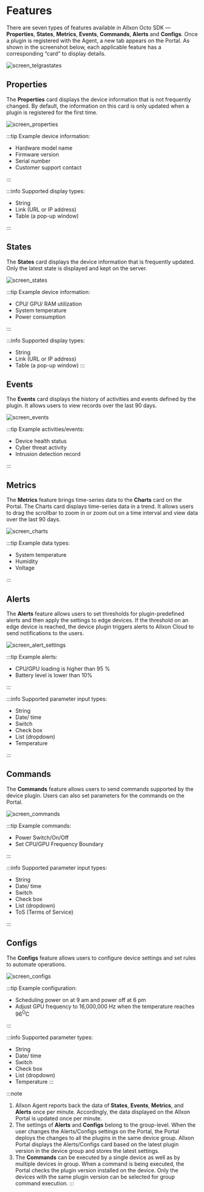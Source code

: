# Features

There are seven types of features available in Allxon Octo SDK — **Properties**, **States**, **Metrics**, **Events**, **Commands**, **Alerts** and **Configs**. Once a plugin is registered with the Agent, a new tab appears on the Portal. As shown in the screenshot below, each applicable feature has a corresponding “card” to display details.

![screen_telgrastates](../_img/screen_telgrastates.png)

## Properties
The **Properties** card displays the device information that is not frequently changed. By default, the information on this card is only updated when a plugin is registered for the first time.



![screen_properties](../_img/screen_properties.png)

:::tip Example device information:
- Hardware model name
- Firmware version
- Serial number
- Customer support contact

:::

:::info Supported display types:
- String
- Link (URL or IP address)
- Table (a pop-up window)

:::

## States
The **States** card displays the device information that is frequently updated. Only the latest state is displayed and kept on the server.

![screen_states](../_img/screen_states.png)

:::tip Example device information:
- CPU/ GPU/ RAM utilization
- System temperature
- Power consumption

:::

:::info Supported display types:
- String
- Link (URL or IP address)
- Table (a pop-up window)
:::

## Events

The **Events** card displays the history of activities and events defined by the plugin. It allows users to view records over the last 90 days.

![screen_events](../_img/screen_events.png)

:::tip Example activities/events:
- Device health status
- Cyber threat activity
- Intrusion detection record

:::

## Metrics
The **Metrics** feature brings time-series data to the **Charts** card on the Portal. The Charts card displays time-series data in a trend. It allows users to drag the scrollbar to zoom in or zoom out on a time interval and view data over the last 90 days.


![screen_charts](../_img/screen_charts.png)

:::tip Example data types:
- System temperature
- Humidity
- Voltage

:::

## Alerts
The **Alerts** feature allows users to set thresholds for plugin-predefined alerts and then apply the settings to edge devices. If the threshold on an edge device is reached, the device plugin triggers alerts to Allxon Cloud to send notifications to the users.

![screen_alert_settings](../_img/screen_alert_settings.png)

:::tip Example alerts:
- CPU/GPU loading is higher than 95 %
- Battery level is lower than 10%

:::

:::info Supported parameter input types:
- String ​
- Date/ time​
- Switch ​
- Check box​
- List (dropdown)
- Temperature 

:::

## Commands
The **Commands** feature allows users to send commands supported by the device plugin. Users can also set parameters for the commands on the Portal.

![screen_commands](../_img/screen_commands.png)

:::tip Example commands:
- Power Switch/On/Off
- Set CPU/GPU Frequency Boundary

:::

:::info Supported parameter input types:
- String ​
- Date/ time​
- Switch ​
- Check box​
- List (dropdown)
- ToS  (Terms of Service)

:::

## Configs
The **Configs** feature allows users to configure device settings and set rules to automate operations.

![screen_configs](../_img/screen_configs.png)

:::tip Example configuration:
- Scheduling power on at 9 am and power off at 6 pm
- Adjust GPU frequency to 16,000,000 Hz when the temperature reaches 96<sup>O</sup>C

:::

:::info Supported parameter types:
- String ​
- Date/ time​
- Switch ​
- Check box​
- List (dropdown)
- Temperature
:::

:::note
1. Allxon Agent reports back the data of **States**, **Events**, **Metrics**, and **Alerts** once per minute. Accordingly, the data displayed on the Allxon Portal is updated once per minute.
2. The settings of **Alerts** and **Configs** belong to the group-level. When the user changes the Alerts/Configs settings on the Portal, the Portal deploys the changes to all the plugins in the same device group. Allxon Portal displays the Alerts/Configs card based on the latest plugin version in the device group and stores the latest settings. 
3. The **Commands** can be executed by a single device as well as by multiple devices in group. When a command is being executed, the Portal checks the plugin version installed on the device. Only the devices with the same plugin version can be selected for group command execution.
:::

